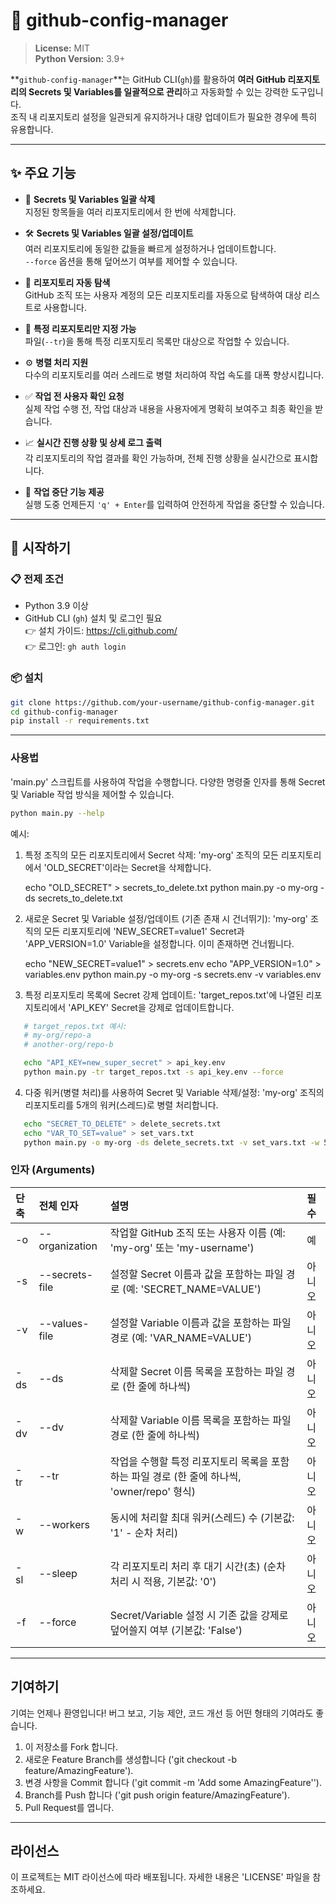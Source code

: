 # 🚀 github-config-manager

> **License:** MIT  
> **Python Version:** 3.9+

**`github-config-manager`**는 GitHub CLI(`gh`)를 활용하여 **여러 GitHub 리포지토리의 Secrets 및 Variables를 일괄적으로 관리**하고 자동화할 수 있는 강력한 도구입니다.  
조직 내 리포지토리 설정을 일관되게 유지하거나 대량 업데이트가 필요한 경우에 특히 유용합니다.

---

## ✨ 주요 기능

- 🔐 **Secrets 및 Variables 일괄 삭제**  
  지정된 항목들을 여러 리포지토리에서 한 번에 삭제합니다.

- 🛠️ **Secrets 및 Variables 일괄 설정/업데이트**  
  여러 리포지토리에 동일한 값들을 빠르게 설정하거나 업데이트합니다.  
  `--force` 옵션을 통해 덮어쓰기 여부를 제어할 수 있습니다.

- 🔎 **리포지토리 자동 탐색**  
  GitHub 조직 또는 사용자 계정의 모든 리포지토리를 자동으로 탐색하여 대상 리스트로 사용합니다.

- 🎯 **특정 리포지토리만 지정 가능**  
  파일(`--tr`)을 통해 특정 리포지토리 목록만 대상으로 작업할 수 있습니다.

- ⚙️ **병렬 처리 지원**  
  다수의 리포지토리를 여러 스레드로 병렬 처리하여 작업 속도를 대폭 향상시킵니다.

- ✅ **작업 전 사용자 확인 요청**  
  실제 작업 수행 전, 작업 대상과 내용을 사용자에게 명확히 보여주고 최종 확인을 받습니다.

- 📈 **실시간 진행 상황 및 상세 로그 출력**  
  각 리포지토리의 작업 결과를 확인 가능하며, 전체 진행 상황을 실시간으로 표시합니다.

- 🛑 **작업 중단 기능 제공**  
  실행 도중 언제든지 `'q' + Enter`를 입력하여 안전하게 작업을 중단할 수 있습니다.

---

## 🚀 시작하기

### 📋 전제 조건

- Python 3.9 이상
- GitHub CLI (`gh`) 설치 및 로그인 필요  
  👉 설치 가이드: https://cli.github.com/  
  👉 로그인: `gh auth login`

### 📦 설치

```bash
git clone https://github.com/your-username/github-config-manager.git
cd github-config-manager
pip install -r requirements.txt
```



---

### 사용법

'main.py' 스크립트를 사용하여 작업을 수행합니다. 다양한 명령줄 인자를 통해 Secret 및 Variable 작업 방식을 제어할 수 있습니다.
```bash
python main.py --help
```

예시:

1. 특정 조직의 모든 리포지토리에서 Secret 삭제:
   'my-org' 조직의 모든 리포지토리에서 'OLD_SECRET'이라는 Secret을 삭제합니다.

   echo "OLD_SECRET" > secrets_to_delete.txt
   python main.py -o my-org -ds secrets_to_delete.txt

2. 새로운 Secret 및 Variable 설정/업데이트 (기존 존재 시 건너뛰기):
   'my-org' 조직의 모든 리포지토리에 'NEW_SECRET=value1' Secret과 'APP_VERSION=1.0' Variable을 설정합니다. 이미 존재하면 건너뜁니다.

   echo "NEW_SECRET=value1" > secrets.env
   echo "APP_VERSION=1.0" > variables.env
   python main.py -o my-org -s secrets.env -v variables.env

3. 특정 리포지토리 목록에 Secret 강제 업데이트:
   'target_repos.txt'에 나열된 리포지토리에서 'API_KEY' Secret을 강제로 업데이트합니다.

```bash
   # target_repos.txt 예시:
   # my-org/repo-a
   # another-org/repo-b
```

```bash
   echo "API_KEY=new_super_secret" > api_key.env
   python main.py -tr target_repos.txt -s api_key.env --force
```

4. 다중 워커(병렬 처리)를 사용하여 Secret 및 Variable 삭제/설정:
   'my-org' 조직의 리포지토리를 5개의 워커(스레드)로 병렬 처리합니다.

```bash
   echo "SECRET_TO_DELETE" > delete_secrets.txt
   echo "VAR_TO_SET=value" > set_vars.txt
   python main.py -o my-org -ds delete_secrets.txt -v set_vars.txt -w 5
```

### 인자 (Arguments)

단축 | 전체 인자 | 설명 | 필수
:--- | :--------------- | :----------------------------------------------------------------------------- | :---
-o | --organization | 작업할 GitHub 조직 또는 사용자 이름 (예: 'my-org' 또는 'my-username') | 예
-s | --secrets-file | 설정할 Secret 이름과 값을 포함하는 파일 경로 (예: 'SECRET_NAME=VALUE') | 아니오
-v | --values-file | 설정할 Variable 이름과 값을 포함하는 파일 경로 (예: 'VAR_NAME=VALUE') | 아니오
-ds | --ds | 삭제할 Secret 이름 목록을 포함하는 파일 경로 (한 줄에 하나씩) | 아니오
-dv | --dv | 삭제할 Variable 이름 목록을 포함하는 파일 경로 (한 줄에 하나씩) | 아니오
-tr | --tr | 작업을 수행할 특정 리포지토리 목록을 포함하는 파일 경로 (한 줄에 하나씩, 'owner/repo' 형식) | 아니오
-w | --workers | 동시에 처리할 최대 워커(스레드) 수 (기본값: '1' - 순차 처리) | 아니오
-sl | --sleep | 각 리포지토리 처리 후 대기 시간(초) (순차 처리 시 적용, 기본값: '0') | 아니오
-f | --force | Secret/Variable 설정 시 기존 값을 강제로 덮어쓸지 여부 (기본값: 'False') | 아니오

---

## 기여하기

기여는 언제나 환영입니다! 버그 보고, 기능 제안, 코드 개선 등 어떤 형태의 기여라도 좋습니다.

1. 이 저장소를 Fork 합니다.
2. 새로운 Feature Branch를 생성합니다 ('git checkout -b feature/AmazingFeature').
3. 변경 사항을 Commit 합니다 ('git commit -m 'Add some AmazingFeature'').
4. Branch를 Push 합니다 ('git push origin feature/AmazingFeature').
5. Pull Request를 엽니다.

---

## 라이선스

이 프로젝트는 MIT 라이선스에 따라 배포됩니다. 자세한 내용은 'LICENSE' 파일을 참조하세요.